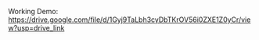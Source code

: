 Working Demo: https://drive.google.com/file/d/1Gyj9TaLbh3cyDbTKrOV56i0ZXE1Z0yCr/view?usp=drive_link
